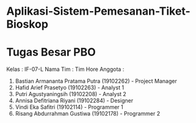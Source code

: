 # Aplikasi-Sistem-Pemesanan-Tiket-Bioskop

# Tugas Besar PBO

Kelas : IF-07-L
Nama Tim : Tim Hore
Anggota :
1. Bastian Armananta Pratama Putra  (19102262)  - Project Manager
2. Hafid Arief Prasetyo             (19102263)  - Analyst 1
3. Putri Agustyaningsih             (19102208)  - Analyst 2
4. Annisa Defitriana Riyani         (19102284)  - Designer
5. Vindi Eka Safitri                (19102114)  - Programmer 1
6. Risang Abdurrahman Gustiwa       (19102178)  - Programmer 2
